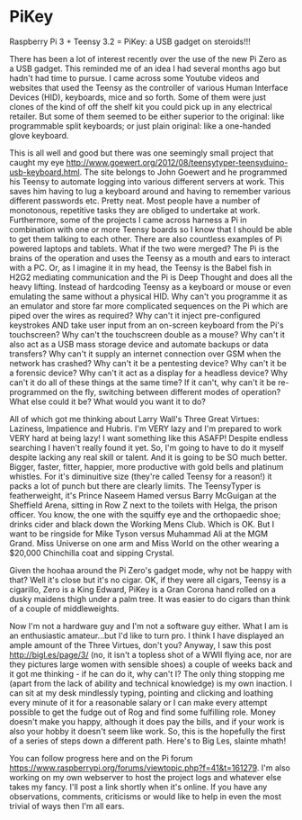 # PiKey

Raspberry Pi 3 + Teensy 3.2 = PiKey: a USB gadget on steroids!!!

There has been a lot of interest recently over the use of the new Pi Zero as a USB gadget. This reminded me of an idea I had several months ago but hadn't had time to pursue. I came across some Youtube videos and websites that used the Teensy as the controller of various Human Interface Devices (HID), keyboards, mice and so forth. Some of them were just clones of the kind of off the shelf kit you could pick up in any electrical retailer. But some of them seemed to be either superior to the original: like programmable split keyboards; or just plain original: like a one-handed glove keyboard.

This is all well and good but there was one seemingly small project that caught my eye http://www.goewert.org/2012/08/teensytyper-teensyduino-usb-keyboard.html. The site belongs to John Goewert and he programmed his Teensy to automate logging into various different servers at work. This saves him having to lug a keyboard around and having to remember various different passwords etc. Pretty neat. Most people have a number of monotonous, repetitive tasks they are obliged to undertake at work. Furthermore, some of the projects I came across harness a Pi in combination with one or more Teensy boards so I know that I should be able to get them talking to each other. There are also countless examples of Pi powered laptops and tablets. What if the two were merged? The Pi is the brains of the operation and uses the Teensy as a mouth and ears to interact with a PC. Or, as I imagine it in my head, the Teensy is the Babel fish in H2G2 mediating communication and the Pi is Deep Thought and does all the heavy lifting. Instead of hardcoding Teensy as a keyboard or mouse or even emulating the same without a physical HID. Why can't you programme it as an emulator and store far more complicated sequences on the Pi which are piped over the wires as required? Why can't it inject pre-configured keystrokes AND take user input from an on-screen keyboard from the Pi's touchscreen? Why can't the touchscreen double as a mouse? Why can't it also act as a USB mass storage device and automate backups or data transfers? Why can't it supply an internet connection over GSM when the network has crashed? Why can't it be a pentesting device? Why can't it be a forensic device? Why can't it act as a display for a headless device? Why can't it do all of these things at the same time? If it can't, why can't it be re-programmed on the fly, switching between different modes of operation? What else could it be? What would you want it to do?

All of which got me thinking about Larry Wall's Three Great Virtues: Laziness, Impatience and Hubris. I'm VERY lazy and I'm prepared to work VERY hard at being lazy! I want something like this ASAFP! Despite endless searching I haven't really found it yet. So, I'm going to have to do it myself despite lacking any real skill or talent. And it is going to be SO much better. Bigger, faster, fitter, happier, more productive with gold bells and platinum whistles. For it's diminuitive size (they're called Teensy for a reason!) it packs a lot of punch but there are clearly limits. The TeensyTyper is featherweight, it's Prince Naseem Hamed versus Barry McGuigan at the Sheffield Arena, sitting in Row Z next to the toilets with Helga, the prison officer. You know, the one with the squiffy eye and the orthopaedic shoe; drinks cider and black down the Working Mens Club. Which is OK. But I want to be ringside for Mike Tyson versus Muhammad Ali at the MGM Grand. Miss Universe on one arm and Miss World on the other wearing a $20,000 Chinchilla coat and sipping Crystal. 

Given the hoohaa around the Pi Zero's gadget mode, why not be happy with that? Well it's close but it's no cigar. OK, if they were all cigars, Teensy is a cigarillo, Zero is a King Edward, PiKey is a Gran Corona hand rolled on a dusky maidens thigh under a palm tree. It was easier to do cigars than think of a couple of middleweights.

Now I'm not a hardware guy and I'm not a software guy either. What I am is an enthusiastic amateur...but I'd like to turn pro. I think I have displayed an ample amount of the Three Virtues, don't you? Anyway, I saw this post http://bigl.es/page/3/ (no, it isn't a topless shot of a WWII flying ace, nor are they pictures large women with sensible shoes) a couple of weeks back and it got me thinking - if he can do it, why can't I? The only thing stopping me (apart from the lack of ability and technical knowledge) is my own inaction. I can sit at my desk mindlessly typing, pointing and clicking and loathing every minute of it for a reasonable salary or I can make every attempt possible to get the fudge out of Rog and find some fulfilling role. Money doesn't make you happy, although it does pay the bills, and if your work is also your hobby it doesn't seem like work. So, this is the hopefully the first of a series of steps down a different path. Here's to Big Les, slainte mhath!

You can follow progress here and on the Pi forum https://www.raspberrypi.org/forums/viewtopic.php?f=41&t=161279. I'm also working on my own webserver to host the project logs and whatever else takes my fancy. I'll post a link shortly when it's online. If you have any observations, comments, criticisms or would like to help in even the most trivial of ways then I'm all ears.

